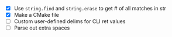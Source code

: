 - [x] Use `string.find` and `string.erase` to get # of all matches in str
- [x] Make a CMake file
- [ ] Custom user-defined delims for CLI ret values
- [ ] Parse out extra spaces
